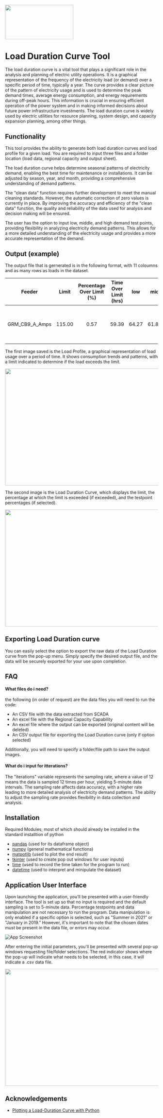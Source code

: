 
[<img src="Source/Logo.jpg"  width="225" height="112.5">](https://www.alpineenergy.co.nz/)


# Load Duration Curve Tool

The load duration curve is a vital tool that plays a significant role in the analysis and planning of electric utility operations. It is a graphical representation of the frequency of the electricity load (or demand) over a specific period of time, typically a year. The curve provides a clear picture of the pattern of electricity usage and is used to determine the peak demand times, average energy consumption, and energy requirements during off-peak hours. This information is crucial in ensuring efficient operation of the power system and in making informed decisions about future power infrastructure investments. The load duration curve is widely used by electric utilities for resource planning, system design, and capacity expansion planning, among other things.

## Functionality 

This tool provides the ability to generate both load duration curves and load profile for a given load. You are required to input three files and a folder location (load data, regional capacity and output sheet). 

The load duration curve helps determine seasonal patterns of electricity demand, enabling the best time for maintenance or installations. It can be adjusted by season, year, and month, providing a comprehensive understanding of demand patterns. 

The "clean data" function requires further development to meet the manual cleaning standards. However, the automatic correction of zero values is currently in place. By improving the accuracy and efficiency of the "clean data" function, the quality and reliability of the data used for analysis and decision making will be ensured.

The user has the option to input low, middle, and high demand test points, providing flexibility in analyzing electricity demand patterns. This allows for a more detailed understanding of the electricity usage and provides a more accurate representation of the demand.

## Output (example)

The output file that is gernerated is in the following format, with 11 coloumns and as many rows as loads in the dataset.

|     Feeder     |  Limit | Percentage Over   Limit (%) | Time Over Limit   (hrs) |  low  |  mid  |  high |   Max  |  Min  |                                     Dates Over Limit                                    | Magnitude over   limit |
|:--------------:|:------:|:---------------------------:|:-----------------------:|:-----:|:-----:|:-----:|:------:|:-----:|:---------------------------------------------------------------------------------------:|:----------------------:|
| GRM_CB9_A_Amps | 115.00 | 0.57                        | 59.39                   | 64.27 | 61.80 | 59.69 | 131.62 | 34.84 | ['August 2019', 'September 2019', 'March 2020'] | 16.62                  |

The first image saved is the Load Profile, a graphical representation of load usage over a period of time. It shows consumption trends and patterns, with a limit indicated to determine if the load exceeds the limit.

<img src="Source/example_load_profile.png"  width="800" height="385">

The second image is the Load Duration Curve, which displays the limit, the percentage at which the limit is exceeded (if exceeded), and the testpoint percentages (if selected).

<img src="Source/example_load-duration_curve.png"  width="800" height="385">

## Exporting Load Duration curve
You can easily select the option to export the raw data of the Load Duration curve from the pop-up menu. Simply specify the desired output file, and the data will be securely exported for your use upon completion.

## FAQ

#### What files do i need?

the following (in order of request) are the data files you will need to run the code:
- An CSV file with the data extracted from SCADA
- An excel file with the Regional Capacity Capability
- An excel file where the output can be exported (original content will be deleted)
- An CSV output file for exporting the Load Duration curve (only if option selected)

Additionally, you will need to specify a folder/file path to save the output images.

#### What do i input for itterations?

The "iterations" variable represents the sampling rate, where a value of 12 means the data is sampled 12 times per hour, yielding 5-minute data intervals. The sampling rate affects data accuracy, with a higher rate leading to more detailed analysis of electricity demand patterns. The ability to adjust the sampling rate provides flexibility in data collection and analysis.

## Installation

Required Modules, most of which should already be installed in the standard installtion of python
-  [pandas](http://pandas.pydata.org/) (used for its dataframe object) 
-  [numpy](http://numpy.org) (general mathematical functions)
-  [matpotlib](http://matplotlib.org/) (used to plot the end result) 
-  [tkinter](https://docs.python.org/3/library/tkinter.html#module-tkinter) (used to create pop out windows for user inputs)
-  [time](https://docs.python.org/3/library/time.html) (used to record the time taken for the program to run)
-  [datetime](https://docs.python.org/3/library/datetime.html) (used to interpret and minipulate the dataset)

## Application User Interface

Upon launching the application, you'll be presented with a user-friendly interface. The tool is set up so that no input is required and the default sampling is set to 5-minute data. Percentage testpoints and data manipulation are not necessary to run the program. Data manipulation is only enabled if a specific option is selected, such as "Summer in 2021" or "January in 2019." However, it's important to note that the chosen dates must be present in the data file, or errors may occur.

![App Screenshot](Source/UI.PNG)

After entering the initial parameters, you'll be presented with several pop-up windows requesting file/folder selections. The red indicator shows where the pop-up will indicate what needs to be selected, in this case, it will indicate a .csv data file.

<img src="Source/interface.PNG"  width="800" height="385">

## Acknowledgements

 - [Plotting a Load-Duration Curve with Python](https://blog.finxter.com/plotting-a-load-duration-curve-with-python/)

